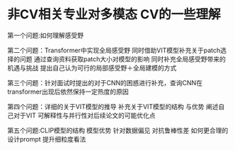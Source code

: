 # 非CV相关专业对多模态 CV的一些理解

第一个问题:如何理解感受野

第二个问题：Transformer中实现全局感受野 同时借助VIT模型补充关于patch选择的问题 通过查询资料获取patch大小对模型的影响 同时补充全局感受野带来的机遇与挑战 提出自己认为可行的局部感受野＋全局建模的方式

第三个问题：针对面试时提出的对于CNN的困惑进行补充，查询CNN在transformer出现后依然保持一定热度的原因

第四个问题：详细的关于VIT模型的推导 补充关于VIT模型的结构 与优势 阐述自己对于VIT 可解释性与并行性对后续论文的可能优化点

第五个问题:CLIP模型的结构 模型优势 针对数据偏见 对抗鲁棒性差 如何更合理的设计prompt 提升细粒度看法


